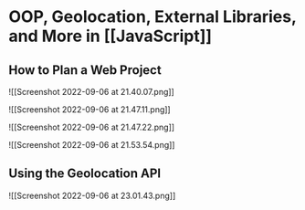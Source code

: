# OOP, Geolocation, External Libraries, and More in [[JavaScript]]
## How to Plan a Web Project
![[Screenshot 2022-09-06 at 21.40.07.png]]

![[Screenshot 2022-09-06 at 21.47.11.png]]

![[Screenshot 2022-09-06 at 21.47.22.png]]

![[Screenshot 2022-09-06 at 21.53.54.png]]

## Using the Geolocation API
![[Screenshot 2022-09-06 at 23.01.43.png]]

